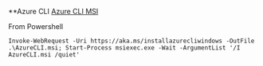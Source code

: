 **Azure CLI
[Azure CLI MSI](https://aka.ms/installazurecliwindows)

From Powershell
```
Invoke-WebRequest -Uri https://aka.ms/installazurecliwindows -OutFile .\AzureCLI.msi; Start-Process msiexec.exe -Wait -ArgumentList '/I AzureCLI.msi /quiet'
```
